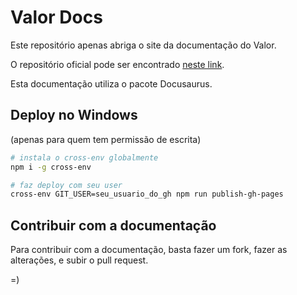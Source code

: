 # Valor Docs

Este repositório apenas abriga o site da documentação do Valor.

O repositório oficial pode ser encontrado [neste link](http://github.com/te-emprego/valor).

Esta documentação utiliza o pacote Docusaurus.


## Deploy no Windows

(apenas para quem tem permissão de escrita)

``` bash
# instala o cross-env globalmente
npm i -g cross-env

# faz deploy com seu user
cross-env GIT_USER=seu_usuario_do_gh npm run publish-gh-pages
```

## Contribuir com a documentação

Para contribuir com a documentação, basta fazer um fork, fazer as alterações, e subir o pull request.

=)